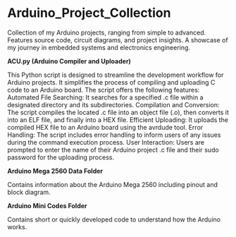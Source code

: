 # Arduino_Project_Collection
Collection of my Arduino projects, ranging from simple to advanced. Features source code, circuit diagrams, and project insights. A showcase of my journey in embedded systems and electronics engineering.

**ACU.py (Arduino Compiler and Uploader)**

This Python script is designed to streamline the development workflow for Arduino projects. It simplifies the process of compiling and uploading C code to an Arduino board. 
The script offers the following features:
Automated File Searching: It searches for a specified .c file within a designated directory and its subdirectories.
Compilation and Conversion: The script compiles the located .c file into an object file (.o), then converts it into an ELF file, and finally into a HEX file.
Efficient Uploading: It uploads the compiled HEX file to an Arduino board using the avrdude tool.
Error Handling: The script includes error handling to inform users of any issues during the command execution process.
User Interaction: Users are prompted to enter the name of their Arduino project .c file and their sudo password for the uploading process.

**Arduino Mega 2560 Data Folder**

Contains information about the Arduino Mega 2560 including pinout and block diagram.

**Arduino Mini Codes Folder**

Contains short or quickly developed code to understand how the Arduino works.
